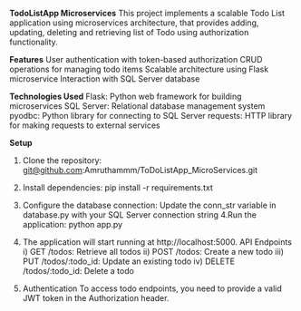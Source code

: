 **TodoListApp Microservices**
This project implements a scalable Todo List application using microservices architecture, that provides adding, updating, deleting and retrieving list of Todo using authorization functionality.

**Features**
User authentication with token-based authorization
CRUD operations for managing todo items
Scalable architecture using Flask microservice
Interaction with SQL Server database

**Technologies Used**
Flask: Python web framework for building microservices
SQL Server: Relational database management system
pyodbc: Python library for connecting to SQL Server
requests: HTTP library for making requests to external services

**Setup**
1. Clone the repository:
git@github.com:Amruthammm/ToDoListApp_MicroServices.git
2. Install dependencies:
pip install -r requirements.txt

3. Configure the database connection:
Update the conn_str variable in database.py with your SQL Server connection string
4.Run the application:
python app.py

5. The application will start running at http://localhost:5000.
API Endpoints
i) GET /todos: Retrieve all todos
ii) POST /todos: Create a new todo
iii) PUT /todos/:todo_id: Update an existing todo
iv) DELETE /todos/:todo_id: Delete a todo

6. Authentication
To access todo endpoints, you need to provide a valid JWT token in the Authorization header.
